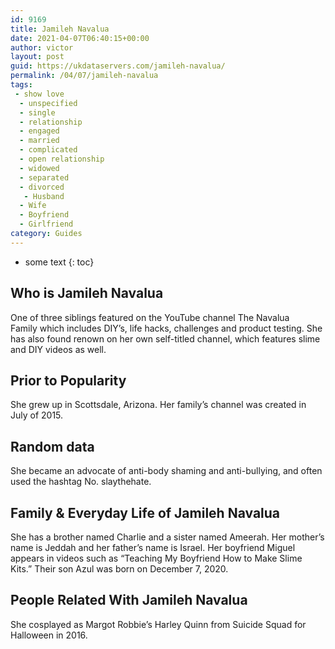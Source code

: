 ```yaml
---
id: 9169
title: Jamileh Navalua
date: 2021-04-07T06:40:15+00:00
author: victor
layout: post
guid: https://ukdataservers.com/jamileh-navalua/
permalink: /04/07/jamileh-navalua
tags:
 - show love
  - unspecified
  - single
  - relationship
  - engaged
  - married
  - complicated
  - open relationship
  - widowed
  - separated
  - divorced
   - Husband
  - Wife
  - Boyfriend
  - Girlfriend
category: Guides
---
```


* some text
{: toc}


## Who is Jamileh Navalua



One of three siblings featured on the YouTube channel The Navalua Family which includes DIY&#8217;s, life hacks, challenges and product testing. She has also found renown on her own self-titled channel, which features slime and DIY videos as well.

                
                
                
## Prior to Popularity



She grew up in Scottsdale, Arizona. Her family&#8217;s channel was created in July of 2015. 

                
                
                
## Random data



She became an advocate of anti-body shaming and anti-bullying, and often used the hashtag No. slaythehate. 

                
                
                
## Family & Everyday Life of Jamileh Navalua



She has a brother named Charlie and a sister named Ameerah. Her mother&#8217;s name is Jeddah and her father&#8217;s name is Israel. Her boyfriend Miguel appears in videos such as &#8220;Teaching My Boyfriend How to Make Slime Kits.&#8221; Their son Azul was born on December 7, 2020.

                
                
                
## People Related With Jamileh Navalua



She cosplayed as Margot Robbie&#8217;s Harley Quinn from Suicide Squad for Halloween in 2016. 

                
              
            
          
          
          